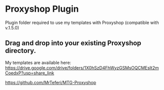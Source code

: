 # Proxyshop Plugin
 Plugin folder required to use my templates with Proxyshop (compatible with v.1.5.0) 

## Drag and drop into your existing Proxyshop directory.
 My templates are available here: https://drive.google.com/drive/folders/1X0hSzD4FhWyzGSMsOQCMEsIt2mCoedxP?usp=share_link
 
 https://github.com/MrTeferi/MTG-Proxyshop
